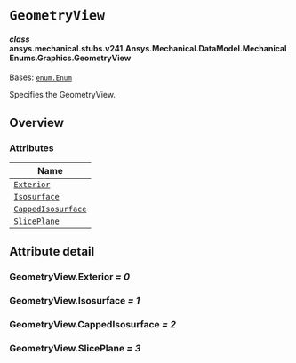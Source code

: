 # `GeometryView`

<a id="ansys.mechanical.stubs.v241.Ansys.Mechanical.DataModel.MechanicalEnums.Graphics.GeometryView"></a>

#### *class* ansys.mechanical.stubs.v241.Ansys.Mechanical.DataModel.MechanicalEnums.Graphics.GeometryView

Bases: [`enum.Enum`](https://docs.python.org/3/library/enum.html#enum.Enum)

Specifies the GeometryView.

<!-- !! processed by numpydoc !! -->

<a id="overview"></a>

## Overview

### Attributes

| Name |
| ------------------------------------------------------ |
| [`Exterior`](#GeometryView.Exterior) |
| [`Isosurface`](#GeometryView.Isosurface) |
| [`CappedIsosurface`](#GeometryView.CappedIsosurface) |
| [`SlicePlane`](#GeometryView.SlicePlane) |

<a id="attribute-detail"></a>

## Attribute detail

<a id="GeometryView.Exterior"></a>

### GeometryView.Exterior *= 0*

<a id="GeometryView.Isosurface"></a>

### GeometryView.Isosurface *= 1*

<a id="GeometryView.CappedIsosurface"></a>

### GeometryView.CappedIsosurface *= 2*

<a id="GeometryView.SlicePlane"></a>

### GeometryView.SlicePlane *= 3*


